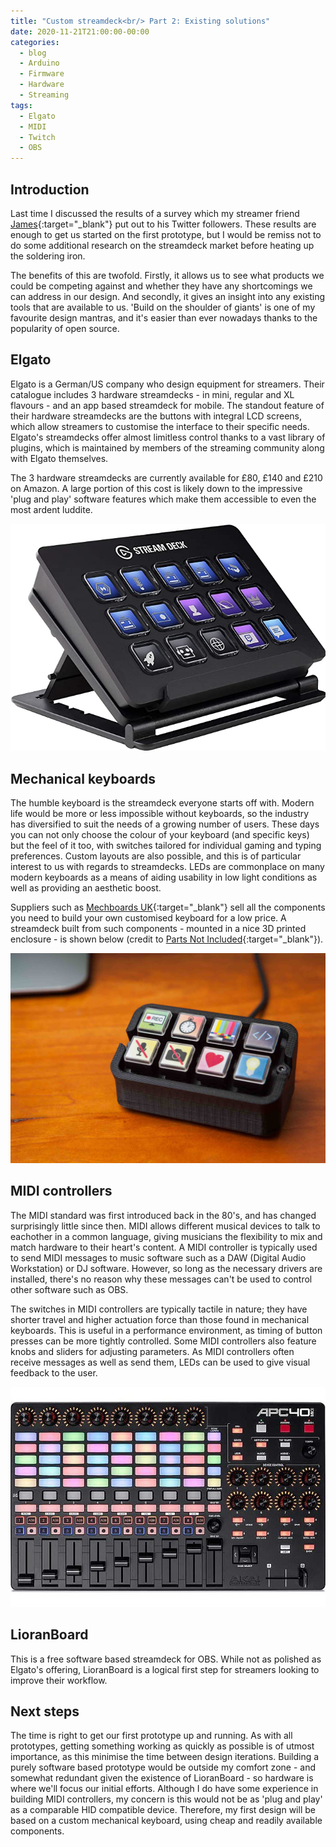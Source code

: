 ```yaml
---
title: "Custom streamdeck<br/> Part 2: Existing solutions"
date: 2020-11-21T21:00:00-00:00
categories:
  - blog
  - Arduino
  - Firmware
  - Hardware
  - Streaming
tags:
  - Elgato
  - MIDI
  - Twitch
  - OBS
---
```


## Introduction
Last time I discussed the results of a survey which my streamer friend [James](https://www.twitch.tv/gameswithjames01){:target="_blank"} put out to his Twitter followers. These results are enough to get us started on the first prototype, but I would be remiss not to do some additional research on the streamdeck market before heating up the soldering iron. 

The benefits of this are twofold. Firstly, it allows us to see what products we could be competing against and whether they have any shortcomings we can address in our design. And secondly, it gives an insight into any existing tools that are available to us. 'Build on the shoulder of giants' is one of my favourite design mantras, and it's easier than ever nowadays thanks to the popularity of open source.

## Elgato
Elgato is a German/US company who design equipment for streamers. Their catalogue includes 3 hardware streamdecks - in mini, regular and XL flavours - and an app based streamdeck for mobile. The standout feature of their hardware streamdecks are the buttons with integral LCD screens, which allow streamers to customise the interface to their specific needs. Elgato's streamdecks offer almost limitless control thanks to a vast library of plugins, which is maintained by members of the streaming community along with Elgato themselves.

The 3 hardware streamdecks are currently available for £80, £140 and £210 on Amazon. A large portion of this cost is likely down to the impressive 'plug and play' software features which make them accessible to even the most ardent luddite.

![](/assets/images/elgato.jpg)

## Mechanical keyboards
The humble keyboard is the streamdeck everyone starts off with. Modern life would be more or less impossible without keyboards, so the industry has diversified to suit the needs of a growing number of users. These days you can not only choose the colour of your keyboard (and specific keys) but the feel of it too, with switches tailored for individual gaming and typing preferences. Custom layouts are also possible, and this is of particular interest to us with regards to streamdecks. LEDs are commonplace on many modern keyboards as a means of aiding usability in low light conditions as well as providing an aesthetic boost. 

Suppliers such as [Mechboards UK](https://mechboards.co.uk){:target="_blank"} sell all the components you need to build your own customised keyboard for a low price. A streamdeck built from such components - mounted in a nice 3D printed enclosure - is shown below (credit to [Parts Not Included](https://www.partsnotincluded.com/diy-stream-deck-mini-macro-keyboard){:target="_blank"}).

![](/assets/images/StreamCheap.jpg)

## MIDI controllers
The MIDI standard was first introduced back in the 80's, and has changed surprisingly little since then. MIDI allows different musical devices to talk to eachother in a common language, giving musicians the flexibility to mix and match hardware to their heart's content. A MIDI controller is typically used to send MIDI messages to music software such as a DAW (Digital Audio Workstation) or DJ software. However, so long as the necessary drivers are installed, there's no reason why these messages can't be used to control other software such as OBS.

The switches in MIDI controllers are typically tactile in nature; they have shorter travel and higher actuation force than those found in mechanical keyboards. This is useful in a performance environment, as timing of button presses can be more tightly controlled. Some MIDI controllers also feature knobs and sliders for adjusting parameters. As MIDI controllers often receive messages as well as send them, LEDs can be used to give visual feedback to the user.

![](/assets/images/akai.jpg)

## LioranBoard
This is a free software based streamdeck for OBS. While not as polished as Elgato's offering, LioranBoard is a logical first step for streamers looking to improve their workflow.

## Next steps
The time is right to get our first prototype up and running. As with all prototypes, getting something working as quickly as possible is of utmost importance, as this minimise the time between design iterations. Building a purely software based prototype would be outside my comfort zone - and somewhat redundant given the existence of LioranBoard - so hardware is where we'll focus our initial efforts. Although I do have some experience in building MIDI controllers, my concern is this would not be as 'plug and play' as a comparable HID compatible device. Therefore, my first design will be based on a custom mechanical keyboard, using cheap and readily available components.

